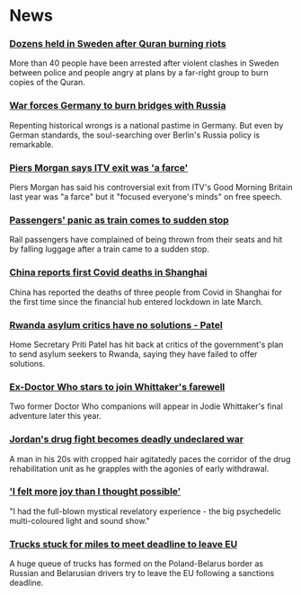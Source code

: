 # News
### [Dozens held in Sweden after Quran burning riots](https://www.bbc.com/news/world-europe-61134734)
More than 40 people have been arrested after violent clashes in Sweden between police and people angry at plans by a far-right group to burn copies of the Quran. 
### [War forces Germany to burn bridges with Russia](https://www.bbc.com/news/world-europe-61118706)
Repenting historical wrongs is a national pastime in Germany. But even by German standards, the soul-searching over Berlin's Russia policy is remarkable. 
### [Piers Morgan says ITV exit was 'a farce'](https://www.bbc.com/news/entertainment-arts-61105178)
Piers Morgan has said his controversial exit from ITV's Good Morning Britain last year was "a farce" but it "focused everyone's minds" on free speech.
### [Passengers' panic as train comes to sudden stop](https://www.bbc.com/news/uk-61136024)
Rail passengers have complained of being thrown from their seats and hit by falling luggage after a train came to a sudden stop.
### [China reports first Covid deaths in Shanghai](https://www.bbc.com/news/world-asia-china-61036737)
China has reported the deaths of three people from Covid in Shanghai for the first time since the financial hub entered lockdown in late March.
### [Rwanda asylum critics have no solutions - Patel](https://www.bbc.com/news/uk-61137081)
Home Secretary Priti Patel has hit back at critics of the government's plan to send asylum seekers to Rwanda, saying they have failed to offer solutions.
### [Ex-Doctor Who stars to join Whittaker's farewell](https://www.bbc.com/news/entertainment-arts-61111999)
Two former Doctor Who companions will appear in Jodie Whittaker's final adventure later this year.
### [Jordan's drug fight becomes deadly undeclared war](https://www.bbc.com/news/world-middle-east-61040359)
A man in his 20s with cropped hair agitatedly paces the corridor of the drug rehabilitation unit as he grapples with the agonies of early withdrawal. 
### ['I felt more joy than I thought possible'](https://www.bbc.com/news/science-environment-61106081)
"I had the full-blown mystical revelatory experience - the big psychedelic multi-coloured light and sound show." 
### [Trucks stuck for miles to meet deadline to leave EU](https://www.bbc.com/news/world-europe-61133439)
A huge queue of trucks has formed on the Poland-Belarus border as Russian and Belarusian drivers try to leave the EU following a sanctions deadline.
